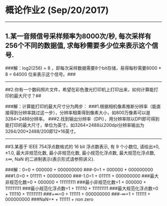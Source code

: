 ﻿# 概论作业2 (Sep/20/2017)

---

## 1.某一音频信号采样频率为8000次/秒, 每次采样有256个不同的数据值, 求每秒需要多少位来表示这个信号.  ##

###解：log2(256) = 8 ，即每次采样数据需要8个bit存储，易得每秒需要8000 * 8 = 64000 位来表示这个信号。###

---

##2.你有一个数码照片文件，希望在彩色激光打印机上打印出来，如何计算能打印的最大尺寸？##

###解：计算能打印的最大尺寸分为两步：
###1.根据相机像素推断分辨率（能直接得到分辨率跳过这一步），分辨率相乘得到像素大小，如800万像素可以是3264×2488分辨率。
###2.找到输出分辨率（DPI），用分辨率除以DPI即可得到能打印的最大尺寸，单位为英寸。如3264×2488以200dpi分辨率输出为3264/200*2488/200即12×16英寸。

---

##3.某基于 IEEE 754浮点数格式的 16 bit 浮点数表示, 有 9 个小数位, 请给出±0, ±1.0, 最大非规范化数, 最小非规范化数, 最小规范化浮点数, 最大规范化浮点数,±∞, NaN 的二进制表示(表示形式请参照讲义).

###解：0=0 + 000000 + 000000000
###-0=1 + 000000 + 000000000
###1.0=0 + 011111 + 000000000
###-1.0=1 + 011111 + 000000000
###最大非规范化数=0 + 000000 + 111111111
###最小非规范化数=1 + 000000 + 111111111
###最小规范化浮点数=1 + 111110 + 111111111
###最大规范化浮点数=0 + 111110 + 111111111
###+∞=0 + 111111 + 000000000
###-∞=1 + 111111 + 000000000
###NaN=* + 111111 + non zero
